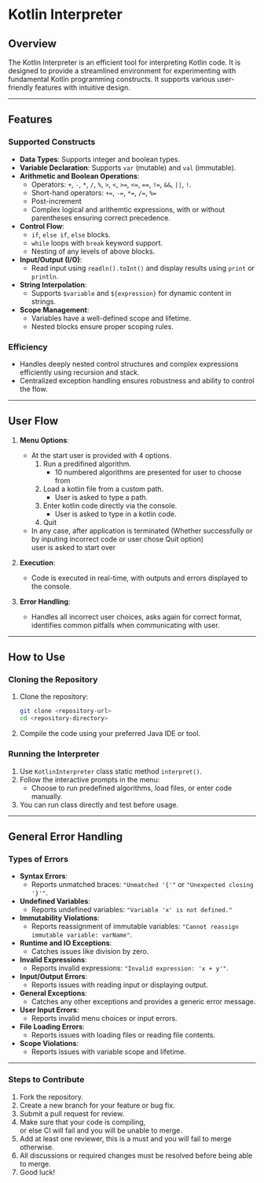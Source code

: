
# Kotlin Interpreter

## Overview
The Kotlin Interpreter is an efficient tool for interpreting Kotlin code. It is designed to provide a streamlined environment for experimenting with fundamental Kotlin programming constructs.
It supports various user-friendly features with intuitive design.

---

## Features

### Supported Constructs
- **Data Types**: Supports integer and boolean types.
- **Variable Declaration**: Supports `var` (mutable) and `val` (immutable).
- **Arithmetic and Boolean Operations**:
    - Operators: `+`, `-`, `*`, `/`, `%`, `>`, `<`, `>=`, `<=`, `==`, `!=`, `&&`, `||`, `!`.
    - Short-hand operators: `+=`, `-=`, `*=`, `/=`, `%=`
    - Post-increment
    - Complex logical and arithemtic expressions, with or without parentheses ensuring correct precedence.
- **Control Flow**:
    - `if`, `else if`, `else` blocks.
    - `while` loops with `break` keyword support.
    - Nesting of any levels of above blocks.
- **Input/Output (I/O)**:
    - Read input using `readln().toInt()` and display results using `print` or `println`.
- **String Interpolation**:
    - Supports `$variable` and `${expression}` for dynamic content in strings.
- **Scope Management**:
    - Variables have a well-defined scope and lifetime.
    - Nested blocks ensure proper scoping rules.

### Efficiency
- Handles deeply nested control structures and complex expressions efficiently using recursion and stack.
- Centralized exception handling ensures robustness and ability to control the flow.

---

## User Flow

1. **Menu Options**:
    - At the start user is provided with 4 options.
      1. Run a predifined algorithm.
         - 10 numbered algorithms are presented for user to choose from 
      2. Load a kotlin file from a custom path.
         - User is asked to type a path.
      4. Enter kotlin code directly via the console.
         - User is asked to type in a kotlin code. 
      6. Quit
    - In any case, after application is terminated (Whether successfully or by inputing incorrect code or user chose Quit option) <br> user is asked to start over

3. **Execution**:
    - Code is executed in real-time, with outputs and errors displayed to the console.

4. **Error Handling**:
    - Handles all incorrect user choices, asks again for correct format, identifies common pitfalls when communicating with user.

---

## How to Use

### Cloning the Repository
1. Clone the repository:
   ```bash
   git clone <repository-url>
   cd <repository-directory>
   ```

2. Compile the code using your preferred Java IDE or tool. 

### Running the Interpreter
1. Use `KotlinInterpreter` class static method `interpret()`.
2. Follow the interactive prompts in the menu:
    - Choose to run predefined algorithms, load files, or enter code manually.
3. You can run class directly and test before usage.
---

## General Error Handling

### Types of Errors
- **Syntax Errors**:
    - Reports unmatched braces: `"Unmatched '{'"` or `"Unexpected closing '}'"`.
- **Undefined Variables**:
    - Reports undefined variables: `"Variable 'x' is not defined."`
- **Immutability Violations**:
    - Reports reassignment of immutable variables: `"Cannot reassign immutable variable: varName"`.
- **Runtime and IO Exceptions**:
    - Catches issues like division by zero.
- **Invalid Expressions**:
    - Reports invalid expressions: `"Invalid expression: 'x + y'"`.
- **Input/Output Errors**:
    - Reports issues with reading input or displaying output.
- **General Exceptions**:
    - Catches any other exceptions and provides a generic error message.
- **User Input Errors**:
    - Reports invalid menu choices or input errors.
- **File Loading Errors**:
    - Reports issues with loading files or reading file contents.
- **Scope Violations**:
    - Reports issues with variable scope and lifetime.
---

### Steps to Contribute
1. Fork the repository.
2. Create a new branch for your feature or bug fix.
3. Submit a pull request for review.
4. Make sure that your code is compiling, <br> or else CI will fail and you will be unable to merge.
5. Add at least one reviewer, this is a must and you will fail to merge otherwise.
6. All discussions or required changes must be resolved before being able to merge.
7. Good luck!
